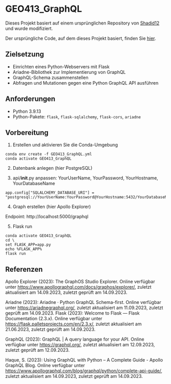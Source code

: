 # GEO413_GraphQL

Dieses Projekt basiert auf einem ursprünglichen Repository von [Shadid12](https://github.com/Shadid12) und wurde modifiziert.

Der ursprüngliche Code, auf dem dieses Projekt basiert, finden Sie [hier](https://github.com/Shadid12/flask-graphql).

## Zielsetzung ##

- Einrichten eines Python-Webservers mit Flask
- Ariadne-Bibliothek zur Implementierung von GraphQL
- GraphQL-Schema zusammenstellen
- Abfragen und Mutationen gegen eine Python GraphQL API ausführen

## Anforderungen ##

- Python 3.9.13 
- Python-Pakete: `flask`, `flask-sqlalchemy`, `flask-cors`, `ariadne`

## Vorbereitung ##

1. Erstellen und aktivieren Sie die Conda-Umgebung

```
conda env create -f GEO413_GraphQL.yml
conda activate GEO413_GraphQL
```
2. Datenbank anlegen (hier PostgreSQL)

3. api/__init__.py anpassen: YourUserName, YourPassword, YourHostname, YourDatabaseName

```
app.config["SQLALCHEMY_DATABASE_URI"] = "postgresql://YourUserName:YourPassword@YourHostname:5432/YourDatabaseName"
```

4. Graph erstellen (hier Apollo Explorer)

Endpoint: http://localhost:5000/graphql

5. Flask run
   
```
conda activate GEO413_GraphQL
cd \
set FLASK_APP=app.py
echo %FLASK_APP%
flask run
```

## Referenzen ##

Apollo Explorer (2023): The GraphOS Studio Explorer. Online verfügbar unter https://www.apollographql.com/docs/graphos/explorer/, zuletzt aktualisiert am 14.09.2023, zuletzt geprüft am 14.09.2023.

Ariadne (2023): Ariadne · Python GraphQL Schema-first. Online verfügbar unter https://ariadnegraphql.org/, zuletzt aktualisiert am 11.09.2023, zuletzt geprüft am 14.09.2023.
Flask (2023): Welcome to Flask — Flask Documentation (2.3.x). Online verfügbar unter https://flask.palletsprojects.com/en/2.3.x/, zuletzt aktualisiert am 21.06.2023, zuletzt geprüft am 14.09.2023.

GraphQL (2023): GraphQL | A query language for your API. Online verfügbar unter https://graphql.org/, zuletzt aktualisiert am 12.09.2023, zuletzt geprüft am 12.09.2023.

Haque, S. (2023): Using GraphQL with Python – A Complete Guide - Apollo GraphQL Blog. Online verfügbar unter https://www.apollographql.com/blog/graphql/python/complete-api-guide/, zuletzt aktualisiert am 14.09.2023, zuletzt geprüft am 14.09.2023.


